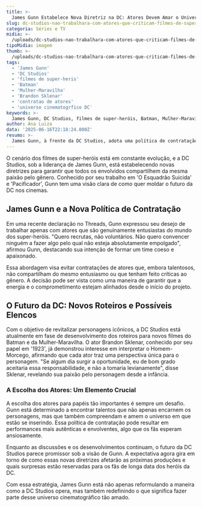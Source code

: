 ```yaml
---
title: >-
  James Gunn Estabelece Nova Diretriz na DC: Atores Devem Amar o Universo dos Super-Heróis
slug: dc-studios-nao-trabalhara-com-atores-que-criticam-filmes-de-super-herois
categoria: Séries e TV
midia: >-
  /uploads/dc-studios-nao-trabalhara-com-atores-que-criticam-filmes-de-super-herois-thumb.webp
tipoMidia: imagem
thumb: >-
  /uploads/dc-studios-nao-trabalhara-com-atores-que-criticam-filmes-de-super-herois-thumb.webp
tags:
  - 'James Gunn'
  - 'DC Studios'
  - 'filmes de super-heris'
  - 'Batman'
  - 'Mulher-Maravilha'
  - 'Brandon Sklenar'
  - 'contratao de atores'
  - 'universo cinematogrfico DC'
keywords: >-
  James Gunn, DC Studios, filmes de super-heróis, Batman, Mulher-Maravilha, Brandon Sklenar, contratação de atores, universo cinematográfico DC
author: Ana Luiza
data: '2025-06-16T22:18:24.000Z'
resumo: >-
  James Gunn, à frente da DC Studios, adota uma política de contratação que prioriza atores apaixonados pelo gênero de super-heróis, excluindo aqueles que os criticam. A busca por novos talentos que compartilhem essa visão está em curso, com foco em personagens icônicos como Batman e Mulher-Maravilha.
---
```


O cenário dos filmes de super-heróis está em constante evolução, e a DC Studios, sob a liderança de James Gunn, está estabelecendo novas diretrizes para garantir que todos os envolvidos compartilhem da mesma paixão pelo gênero. Conhecido por seu trabalho em 'O Esquadrão Suicida' e 'Pacificador', Gunn tem uma visão clara de como quer moldar o futuro da DC nos cinemas.

## James Gunn e a Nova Política de Contratação

Em uma recente declaração no Threads, Gunn expressou seu desejo de trabalhar apenas com atores que são genuinamente entusiastas do mundo dos super-heróis. "Quero recrutas, não voluntários. Não quero convencer ninguém a fazer algo pelo qual não esteja absolutamente empolgado", afirmou Gunn, destacando sua intenção de formar um time coeso e apaixonado.

Essa abordagem visa evitar contratações de atores que, embora talentosos, não compartilham do mesmo entusiasmo ou que tenham feito críticas ao gênero. A decisão pode ser vista como uma maneira de garantir que a energia e o comprometimento estejam alinhados desde o início do projeto.

## O Futuro da DC: Novos Roteiros e Possíveis Elencos

Com o objetivo de revitalizar personagens icônicos, a DC Studios está atualmente em fase de desenvolvimento dos roteiros para novos filmes do Batman e da Mulher-Maravilha. O ator Brandon Sklenar, conhecido por seu papel em '1923', já demonstrou interesse em interpretar o Homem-Morcego, afirmando que cada ator traz uma perspectiva única para o personagem. "Se algum dia surgir a oportunidade, eu de bom grado aceitaria essa responsabilidade, e não a tomaria levianamente", disse Sklenar, revelando sua paixão pelo personagem desde a infância.

### A Escolha dos Atores: Um Elemento Crucial

A escolha dos atores para papéis tão importantes é sempre um desafio. Gunn está determinado a encontrar talentos que não apenas encarnem os personagens, mas que também compreendam e amem o universo em que estão se inserindo. Essa política de contratação pode resultar em performances mais autênticas e envolventes, algo que os fãs esperam ansiosamente.

Enquanto as discussões e os desenvolvimentos continuam, o futuro da DC Studios parece promissor sob a visão de Gunn. A expectativa agora gira em torno de como essas novas diretrizes afetarão as próximas produções e quais surpresas estão reservadas para os fãs de longa data dos heróis da DC.

Com essa estratégia, James Gunn está não apenas reformulando a maneira como a DC Studios opera, mas também redefinindo o que significa fazer parte desse universo cinematográfico tão amado.